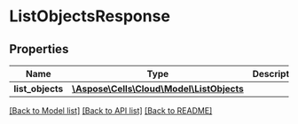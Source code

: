 # ListObjectsResponse

## Properties
Name | Type | Description | Notes
------------ | ------------- | ------------- | -------------
**list_objects** | [**\Aspose\Cells\Cloud\Model\ListObjects**](ListObjects.md) |  | [optional] 

[[Back to Model list]](../README.md#documentation-for-models) [[Back to API list]](../README.md#documentation-for-api-endpoints) [[Back to README]](../README.md)


